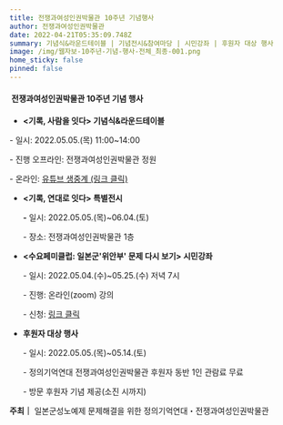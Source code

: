 ```yaml
---
title: 전쟁과여성인권박물관 10주년 기념행사
author: 전쟁과여성인권박물관
date: 2022-04-21T05:35:09.748Z
summary: 기념식&라운드테이블 | 기념전시&참여마당 | 시민강좌 | 후원자 대상 행사
image: /img/웹자보-10주년-기념-행사-전체_최종-001.png
home_sticky: false
pinned: false
---
```

####  전쟁과여성인권박물관 10주년 기념 행사 

*  **<기록, 사람을 잇다> 기념식&라운드테이블**

  \- 일시: 2022.05.05.(목) 11:00~14:00

  \- 진행 오프라인: 전쟁과여성인권박물관 정원

  \- 온라인: [유튜브 생중계 (링크 클릭)](bit.ly/10thwarwomen)
* **<기록, 연대로 잇다> 특별전시**

  **\-** 일시: 2022.05.05.(목)~06.04.(토)

  \- 장소: 전쟁과여성인권박물관 1층
* **<수요페미클럽: 일본군'위안부' 문제 다시 보기> 시민강좌**

  \- 일시: 2022.05.04.(수)~05.25.(수) 저녁 7시

  \- 진행: 온라인(zoom) 강의

  \- 신청: [링크 클릭 ](https://womenandwarmuseum.net/learning-and-research/programs/%EC%A0%84%EC%9F%81%EA%B3%BC%EC%97%AC%EC%84%B1%EC%9D%B8%EA%B6%8C%EB%B0%95%EB%AC%BC%EA%B4%80-%EA%B0%9C%EA%B4%80-10%EC%A3%BC%EB%85%84-%EA%B8%B0%EB%85%90-%EC%8B%9C%EB%AF%BC%EA%B0%95%EC%A2%8C-%EC%88%98%EC%9A%94%ED%8E%98%EB%AF%B8%ED%81%B4%EB%9F%BD-%EC%9D%BC%EB%B3%B8%EA%B5%B0%EC%9C%84%EC%95%88%EB%B6%80-%EB%AC%B8%EC%A0%9C-%EB%8B%A4%EC%8B%9C-%EB%B3%B4%EA%B8%B0/)
* **후원자 대상 행사**

  \- 일시: 2022.05.05.(목)~05.14.(토)

  \- 정의기억연대 전쟁과여성인권박물관 후원자 동반 1인 관람료 무료

  \- 방문 후원자 기념 제공(소진 시까지)

**주최｜** 일본군성노예제 문제해결을 위한 정의기억연대・전쟁과여성인권박물관